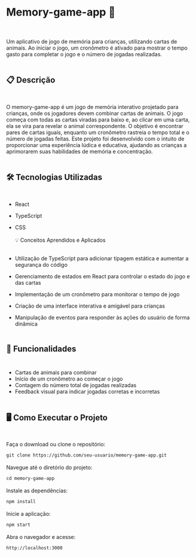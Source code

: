 # Memory-game-app 🐾 <br><br>
Um aplicativo de jogo de memória para crianças, utilizando cartas de animais. Ao iniciar o jogo, um cronômetro é ativado para mostrar o tempo gasto para completar o jogo e o número de jogadas realizadas. <br><br>

## 📋 Descrição<br><br>

O memory-game-app é um jogo de memória interativo projetado para crianças, onde os jogadores devem combinar cartas de animais. O jogo começa com todas as cartas viradas para baixo e, ao clicar em uma carta, ela se vira para revelar o animal correspondente. O objetivo é encontrar pares de cartas iguais, enquanto um cronômetro rastreia o tempo total e o número de jogadas feitas. Este projeto foi desenvolvido com o intuito de proporcionar uma experiência lúdica e educativa, ajudando as crianças a aprimorarem suas habilidades de memória e concentração.<br><br>

## 🛠️ Tecnologias Utilizadas<br><br>

- React
- TypeScript
- CSS<br><br>
💡 Conceitos Aprendidos e Aplicados<br><br>

- Utilização de TypeScript para adicionar tipagem estática e aumentar a segurança do código
- Gerenciamento de estados em React para controlar o estado do jogo e das cartas
- Implementação de um cronômetro para monitorar o tempo de jogo
- Criação de uma interface interativa e amigável para crianças
- Manipulação de eventos para responder às ações do usuário de forma dinâmica<br><br>


## 🚀 Funcionalidades<br><br>

- Cartas de animais para combinar
- Início de um cronômetro ao começar o jogo
- Contagem do número total de jogadas realizadas
- Feedback visual para indicar jogadas corretas e incorretas<br><br>


## 🖥️ Como Executar o Projeto<br><br>

Faça o download ou clone o repositório:

``` git clone https://github.com/seu-usuario/memory-game-app.git ``` <br><br>
Navegue até o diretório do projeto:
 
``` cd memory-game-app ``` <br><br>
Instale as dependências:


``` npm install ```  <br><br>
Inicie a aplicação:


``` npm start ``` <br><br>
Abra o navegador e acesse:

``` http://localhost:3000 ``` <br><br>
